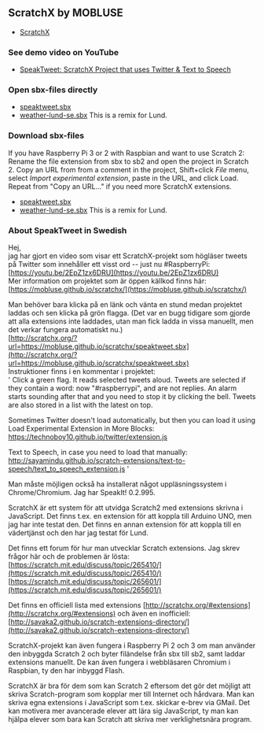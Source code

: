 ## ScratchX by MOBLUSE

- [ScratchX](http://scratchx.org)

### See demo video on YouTube

- [SpeakTweet: ScratchX Project that uses Twitter & Text to Speech](https://youtu.be/2EpZ1zx6DRU)

### Open sbx-files directly

- [speaktweet.sbx](http://scratchx.org/?url=https://mobluse.github.io/scratchx/speaktweet.sbx)
- [weather-lund-se.sbx](http://scratchx.org/?url=https://mobluse.github.io/scratchx/weather-lund-se.sbx) This is a remix for Lund.

### Download sbx-files

If you have Raspberry Pi 3 or 2 with Raspbian and want to use Scratch 2: Rename the file extension from sbx to sb2 and open the project in Scratch 2. Copy an URL from from a comment in the project, Shift+click *File* menu, select *Import experimental extension*, paste in the URL, and click Load. Repeat from "Copy an URL..." if you need more ScratchX extensions.
- [speaktweet.sbx](http://mobluse.github.io/scratchx/speaktweet.sbx)
- [weather-lund-se.sbx](http://mobluse.github.io/scratchx/weather-lund-se.sbx) This is a remix for Lund.

### About SpeakTweet in Swedish

Hej,  
jag har gjort en video som visar ett ScratchX-projekt som högläser tweets på Twitter som innehåller ett visst ord -- just nu #RaspberryPi:  
[https://youtu.be/2EpZ1zx6DRU](https://youtu.be/2EpZ1zx6DRU)  
Mer information om projektet som är öppen källkod finns här:  
[https://mobluse.github.io/scratchx/](https://mobluse.github.io/scratchx/)

Man behöver bara klicka på en länk och vänta en stund medan projektet laddas och sen klicka på grön flagga. (Det var en bugg tidigare som gjorde att alla extensions inte laddades, utan man fick ladda in vissa manuellt, men det verkar fungera automatiskt nu.)  
[http://scratchx.org/?url=https://mobluse.github.io/scratchx/speaktweet.sbx](http://scratchx.org/?url=https://mobluse.github.io/scratchx/speaktweet.sbx)  
Instruktioner finns i en kommentar i projektet:  
' Click a green flag. It reads selected tweets aloud. Tweets are selected if they contain a word: now "#raspberrypi", and are not replies. An alarm starts sounding after that and you need to stop it by clicking the bell. Tweets are also stored in a list with the latest on top.

Sometimes Twitter doesn't load automatically, but then you can load it using Load Experimental Extension in More Blocks:  
https://technoboy10.github.io/twitter/extension.js

Text to Speech, in case you need to load that manually:  
http://sayamindu.github.io/scratch-extensions/text-to-speech/text_to_speech_extension.js '

Man måste möjligen också ha installerat något uppläsningssystem i Chrome/Chromium. Jag har SpeakIt! 0.2.995.

ScratchX är ett system för att utvidga Scratch2 med extensions skrivna i JavaScript. Det finns t.ex. en extension för att koppla till Arduino UNO, men jag har inte testat den. Det finns en annan extension för att koppla till en vädertjänst och den har jag testat för Lund.

Det finns ett forum för hur man utvecklar Scratch extensions. Jag skrev frågor här och de problemen är lösta:  
[https://scratch.mit.edu/discuss/topic/265410/](https://scratch.mit.edu/discuss/topic/265410/)  
[https://scratch.mit.edu/discuss/topic/265601/](https://scratch.mit.edu/discuss/topic/265601/)

Det finns en officiell lista med extensions [http://scratchx.org/#extensions](http://scratchx.org/#extensions) och även en inofficiell:  
[http://savaka2.github.io/scratch-extensions-directory/](http://savaka2.github.io/scratch-extensions-directory/)

ScratchX-projekt kan även fungera i Raspberry Pi 2 och 3 om man använder den inbyggda Scratch 2 och byter filändelse från sbx till sb2, samt laddar extensions manuellt. De kan även fungera i webbläsaren Chromium i Raspbian, ty den har inbyggd Flash.

ScratchX är bra för dem som kan Scratch 2 eftersom det gör det möjligt att skriva Scratch-program som kopplar mer till Internet och hårdvara. Man kan skriva egna extensions i JavaScript som t.ex. skickar e-brev via GMail. Det kan motivera mer avancerade elever att lära sig JavaScript, ty man kan hjälpa elever som bara kan Scratch att skriva mer verklighetsnära program.
